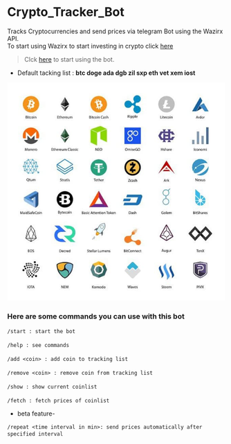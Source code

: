 # Crypto_Tracker_Bot
Tracks Cryptocurrencies and send prices via telegram Bot using the Wazirx API.  
To start using Wazirx to start investing in crypto click [here](https://wazirx.com/invite/xbddd4j6)  
> Clck [here](https://t.me/crypto_currency_tracker_bot) to start using the bot.  

* Default tacking list : **btc doge ada dgb zil sxp eth vet xem iost**  
  
![Coins.jpg](https://github.com/Tanmay-901/Crypto_Tracker_Bot/blob/master/Images/coins.jpg)

### Here are some commands you can use with this bot
```
/start : start the bot

/help : see commands

/add <coin> : add coin to tracking list

/remove <coin> : remove coin from tracking list

/show : show current coinlist

/fetch : fetch prices of coinlist
```

* beta feature-
```
/repeat <time interval in min>: send prices automatically after specified interval
  ```
